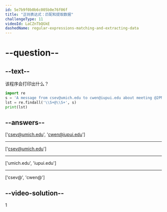 ```yaml
---
id: 5e7b9f0b0b6c005b0e76f06f
title: "正则表达式：匹配和提取数据"
challengeType: 11
videoId: LaCZnTbQGkE
dashedName: regular-expressions-matching-and-extracting-data
---
```


# --question--

## --text--

该程序会打印出什么？

```python
import re
s = 'A message from csev@umich.edu to cwen@iupui.edu about meeting @2PM'
lst = re.findall('\\S+@\\S+', s)
print(lst)
```

## --answers--

['csev@umich.edu', 'cwen@iupui.edu']

---

['csev@umich.edu']

---

['umich.edu', 'iupui.edu']

---

['csev@', 'cwen@']

## --video-solution--

1
